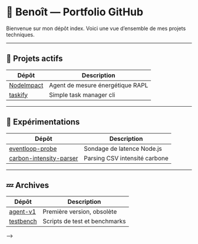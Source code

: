 # 🧠 Benoît — Portfolio GitHub

Bienvenue sur mon dépôt index. Voici une vue d’ensemble de mes projets techniques.

---

## 🔧 Projets actifs

| Dépôt | Description |
|-------|-------------|
| [NodeImpact](https://github.com/ben-sentenac/NodeImpact) |Agent de mesure énergétique RAPL |
| [taskify](https://github.com/ben-sentenac/taskify) | Simple task manager cli |

---

## 🧪 Expérimentations

| Dépôt | Description |
|-------|-------------|
| [eventloop-probe](https://github.com/...) | Sondage de latence Node.js |
| [carbon-intensity-parser](https://github.com/...) | Parsing CSV intensité carbone |

---

## 💤 Archives

| Dépôt | Description |
|-------|-------------|
| [agent-v1](https://github.com/...) | Première version, obsolète |
| [testbench](https://github.com/...) | Scripts de test et benchmarks |

-->
